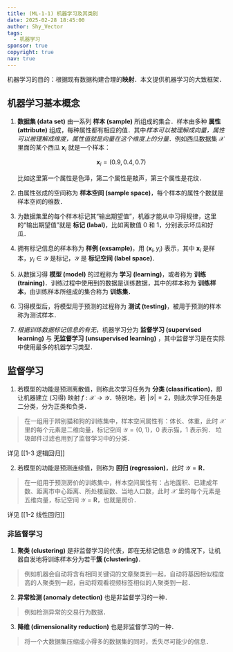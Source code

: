 ```yaml
---
title: (ML-1-1) 机器学习及其类别
date: 2025-02-28 18:45:00
author: Shy_Vector
tags:
  - 机器学习
sponsor: true
copyright: true
nav: true
---
```


机器学习的目的：根据现有数据构建合理的**映射**．本文提供机器学习的大致框架．

<!-- more -->

## 机器学习基本概念

1. **数据集 (data set)** 由一系列 **样本 (sample)** 所组成的集合．样本由多种 **属性 (attribute)** 组成，每种属性都有相应的值．其中*样本可以被理解成向量，属性可以被理解成维度，属性值就是向量在这个维度上的分量*．例如西瓜数据集 $\mathcal {X}$ 里面的某个西瓜 $\boldsymbol{x}_{i}$ 就是一个样本：

   $$
   \boldsymbol x_{i} = (0.9, 0.4, 0.7)
   $$

   比如这里第一个属性是色泽，第二个属性是敲声，第三个属性是花纹．

2. 由属性张成的空间称为 **样本空间 (sample space)**，每个样本的属性个数就是样本空间的维数．
3. 为数据集里的每个样本标记其“输出期望值”，机器才能从中习得规律，这里的“输出期望值”就是 **标记 (labal)**，比如离散值 $0$ 和 $1$，分别表示坏瓜和好瓜．
4. 拥有标记信息的样本称为 **样例 (exsample)**，用 $(\boldsymbol x_{i}, y_{i})$ 表示，其中 $\boldsymbol x_{i}$ 是样本，$y_{i} \in \mathcal Y$ 是标记，$\mathcal Y$ 是 **标记空间 (label space)**．
5. 从数据习得 **模型 (model)** 的过程称为 **学习 (learning)**，或者称为 **训练 (training)**．训练过程中使用到的数据是训练数据，其中的样本称为 **训练样本**，由训练样本所组成的集合称为 **训练集**．
6. 习得模型后，将模型用于预测的过程称为 **测试 (testing)**，被用于预测的样本称为测试样本．
7. *根据训练数据标记信息的有无*，机器学习分为 **监督学习 (supervised learning)** 与 **无监督学习 (unsupervised learning)** ，其中监督学习是在实际中使用最多的机器学习类型．

## 监督学习

1. 若模型的功能是预测离散值，则称此次学习任务为 **分类 (classification)**，即让机器建立 (习得) 映射 $f : \mathcal X \rightarrow \mathcal Y$．特别地，若 $|\mathcal Y| = 2$，则此次学习任务是二分类，分为正类和负类．

> 在一组用于辨别猫和狗的训练集中，样本空间属性有：体长、体重，此时 $\mathcal {X}$ 里的每个元素是二维向量，标记空间 $\mathcal {Y} = \{0, 1\}$，$0$ 表示猫，$1$ 表示狗．
> 垃圾邮件过滤也用到了监督学习中的分类．

详见 [[1-3 逻辑回归]]

2. 若模型的功能是预测连续值，则称为 **回归 (regression)**，此时 $\mathcal Y = \mathbf{R}$．

> 在一组用于预测房价的训练集中，样本空间属性有：占地面积、已建成年数、距离市中心距离、所处楼层数、当地人口数，此时 $\mathcal {X}$ 里的每个元素是五维向量，标记空间 $\mathcal {Y} = \mathbf{R}$，也就是房价．

详见 [[1-2 线性回归]]

### 非监督学习

1. **聚类 (clustering)** 是非监督学习的代表，即在无标记信息 $\mathcal{Y}$ 的情况下，让机器自发地将训练样本分为若干**簇 (clustering)**．

> 例如机器会自动将含有相同关键词的文章聚类到一起，自动将基因相似程度高的人聚类到一起，自动将观看视频标签相似的人聚类到一起．

2. **异常检测 (anomaly detection)** 也是非监督学习的一种．

> 例如检测异常的交易行为数据．

3. **降维 (dimensionality reduction)** 也是非监督学习的一种．

> 将一个大数据集压缩成小得多的数据集的同时，丢失尽可能少的信息．
